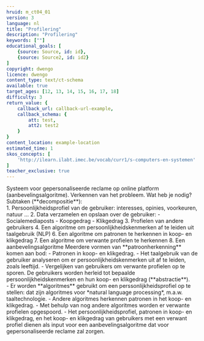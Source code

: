 ```yaml
---
hruid: m_ct04_01
version: 3
language: nl
title: "Profilering"
description: "Profilering"
keywords: [""]
educational_goals: [
    {source: Source, id: id}, 
    {source: Source2, id: id2}
]
copyright: dwengo
licence: dwengo
content_type: text/ct-schema
available: true
target_ages: [12, 13, 14, 15, 16, 17, 18]
difficulty: 3
return_value: {
    callback_url: callback-url-example,
    callback_schema: {
        att: test,
        att2: test2
    }
}
content_location: example-location
estimated_time: 1
skos_concepts: [
    'http://ilearn.ilabt.imec.be/vocab/curr1/s-computers-en-systemen'
]
teacher_exclusive: true
---
```


<context>
Systeem voor gepersonaliseerde reclame op online platform (aanbevelingsalgoritme). 
</div>
</context>
<decomposition>
Verkennen van het probleem. Wat heb je nodig? <br> Subtaken (**decompositie**):<br>
1. Persoonlijkheidsprofiel van de gebruiker: interesses, opinies, voorkeuren, natuur ... 
2. Data verzamelen en opslaan over de gebruiker:
    - Socialemediaposts
    - Koopgedrag
    - Klikgedrag  
3. Profielen van andere gebruikers
4. Een algoritme om persoonlijkheidskenmerken af te leiden uit taalgebruik (NLP)
6. Een algoritme om patronen te herkennen in koop- en klikgedrag
7. Een algoritme om verwante profielen te herkennen  
8. Een aanbevelingsalgoritme 
</decomposition>
<patternRecognition>
Meerdere vormen van **patroonherkenning** komen aan bod:
- Patronen in koop- en klikgedrag. 
- Het taalgebruik van de gebruiker analyseren om er persoonlijkheidskenmerken uit af te leiden, zoals leeftijd. 
- Vergelijken van gebruikers om verwante profielen op te sporen. 
</patternRecognition>
<abstraction>
De gebruikers worden herleid tot bepaalde persoonlijkheidskenmerken en hun koop- en klikgedrag (**abstractie**).<br>
</abstraction>
<algorithms>
- Er worden **algoritmes** gebruikt om een perssonlijkheidsprofiel op te stellen: dat zijn algoritmes voor *natural language processing*, m.a.w. taaltechnologie. 
- Andere algoritmes herkennen patronen in het koop- en klikgedrag.
- Met behulp van nog andere algoritmes worden er verwante profielen opgespoord. 
- Het persoonlijkheidsprofiel, patronen in koop- en klikgedrag, en het koop- en klikgedrag van gebruikers met een verwant profiel dienen als input voor een aanbevelingsalgoritme dat voor gepersonaliseerde reclame zal zorgen.<br>
</algorithms>


